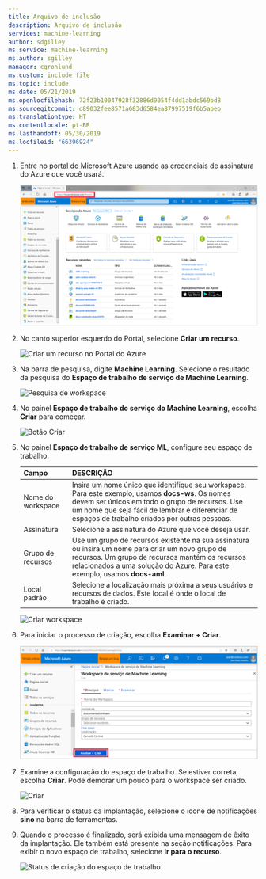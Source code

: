 ```yaml
---
title: Arquivo de inclusão
description: Arquivo de inclusão
services: machine-learning
author: sdgilley
ms.service: machine-learning
ms.author: sgilley
manager: cgronlund
ms.custom: include file
ms.topic: include
ms.date: 05/21/2019
ms.openlocfilehash: 72f23b10047928f32886d9054f4dd1abdc569bd8
ms.sourcegitcommit: d89032fee8571a683d6584ea87997519f6b5abeb
ms.translationtype: HT
ms.contentlocale: pt-BR
ms.lasthandoff: 05/30/2019
ms.locfileid: "66396924"
---
```

1. Entre no [portal do Microsoft Azure](https://portal.azure.com/) usando as credenciais de assinatura do Azure que você usará. 

   ![Portal do Azure](./media/aml-create-in-portal/portal-dashboard-05-2019.png)

1. No canto superior esquerdo do Portal, selecione **Criar um recurso**.

   ![Criar um recurso no Portal do Azure](./media/aml-create-in-portal/portal-create-a-resource-05-2019.png)

1. Na barra de pesquisa, digite **Machine Learning**. Selecione o resultado da pesquisa do **Espaço de trabalho de serviço de Machine Learning**.

   ![Pesquisa de workspace](./media/aml-create-in-portal/allservices-search-05-2019.png)

1. No painel **Espaço de trabalho do serviço do Machine Learning**, escolha **Criar** para começar.

    ![Botão Criar](./media/aml-create-in-portal/portal-create-button-05-2019.png)

1. No painel **Espaço de trabalho de serviço ML**, configure seu espaço de trabalho.

   Campo|DESCRIÇÃO
   ---|---
   Nome do workspace |Insira um nome único que identifique seu workspace. Para este exemplo, usamos **docs-ws**. Os nomes devem ser únicos em todo o grupo de recursos. Use um nome que seja fácil de lembrar e diferenciar de espaços de trabalho criados por outras pessoas.  
   Assinatura |Selecione a assinatura do Azure que você deseja usar.
   Grupo de recursos | Use um grupo de recursos existente na sua assinatura ou insira um nome para criar um novo grupo de recursos. Um grupo de recursos mantém os recursos relacionados a uma solução do Azure. Para este exemplo, usamos **docs-aml**. 
   Local padrão | Selecione a localização mais próxima a seus usuários e recursos de dados. Este local é onde o local de trabalho é criado.

   ![Criar workspace](./media/aml-create-in-portal/workspace-create-main-tab-05-2019.png)

1. Para iniciar o processo de criação, escolha **Examinar + Criar**.

    ![Criar](./media/aml-create-in-portal/workspace-create-main-review-button-05-2019.png)

1. Examine a configuração do espaço de trabalho. Se estiver correta, escolha **Criar**. Pode demorar um pouco para o workspace ser criado.

    ![Criar](./media/aml-create-in-portal/workspace-create-review-tab-05-2019.png)

1. Para verificar o status da implantação, selecione o ícone de notificações **sino** na barra de ferramentas.

1. Quando o processo é finalizado, será exibida uma mensagem de êxito da implantação. Ele também está presente na seção notificações. Para exibir o novo espaço de trabalho, selecione **Ir para o recurso**.

   ![Status de criação do espaço de trabalho](./media/aml-create-in-portal/notifications-05-2019.png)
